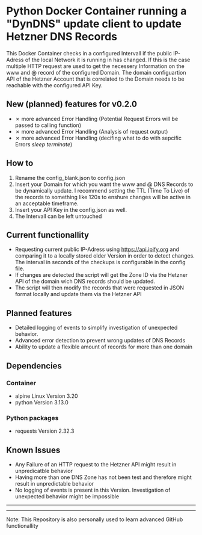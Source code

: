 # Python Docker Container running a "DynDNS" update client to update Hetzner DNS Records

This Docker Container checks in a configured Intervall if the public IP-Adress of the local Network it is running in has changed. If this is the case multiple HTTP request are used to get the necessery Information on the www and @ record of the configured Domain. The domain configuartion API of the Hetzner Account that is correlated to the Domain needs to be reachable with the configured API Key.

## New (planned) features for v0.2.0
- &cross; more advanced Error Handling (Potential Request Errors will be passed to calling function)
- &cross; more advanced Error Handling (Analysis of request output)
- &cross; more advanced Error Handling (decifing what to do with sepcific Errors _sleep_ _terminate_)

## How to
1. Rename the config_blank.json to config.json
2. Insert your Domain for which you want the www and @ DNS Records to be dynamically update. I recommend setting the TTL (Time To Live) of the records to something like 120s to enshure changes will be active in an acceptable timeframe.
3. Insert your API Key in the config.json as well.
4. The Intervall can be left untouched

## Current functionallity

- Requesting current public IP-Adress using https://api.ipify.org and comparing it to a locally stored older Version in order to detect changes. The interval in seconds of the checkups is configurable in the config file.
- If changes are detected the script will get the Zone ID via the Hetzner API of the domain wich DNS records should be updated.
- The script will then modify the records that were requested in JSON format locally and update them via the Hetzner API

## Planned features
- Detailed logging of events to simplify investigation of unexpected behavior.
- Advanced error detection to prevent wrong updates of DNS Records
- Ability to update a flexible amount of records for more than one domain

## Dependencies

### Container
- alpine Linux Version 3.20
- python Version 3.13.0

### Python packages
- requests Version 2.32.3

## Known Issues
- Any Failure of an HTTP request to the Hetzner API might result in unpredicatble behavior
- Having more than one DNS Zone has not been test and therefore might result in unpredictable behavior
- No logging of events is present in this Version. Investigation of unexpected behavior might be impossible

---
---

Note: This Repository is also personally used to learn advanced GitHub functionallity